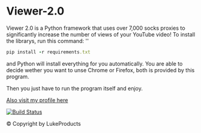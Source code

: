 # Viewer-2.0

Viewer 2.0 is a Python framework that uses  over 7,000 socks proxies to significantly increase the number of views of your YouTube video!
To install the librarys, run this command: '' 
```ruby
pip install -r requirements.txt
```
and Python will install everything for you automatically.
You are able to decide wether you want to unse Chrome or Firefox, both is provided by this program.

Then you just have to run the program itself and enjoy.

[Also visit my profile here](https://github.com/LukeProducts)

[![Build Status](![coollogo_com-64672330](https://user-images.githubusercontent.com/73026669/110616783-3be67000-8195-11eb-9219-e5e4bfe32916.png)
)](https://github.com/LukeProducts)

© Copyright by LukeProducts
